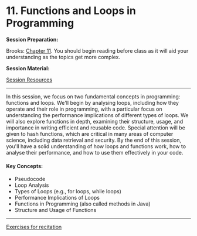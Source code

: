 # 11. Functions and Loops in Programming

**Session Preparation:**

Brooks: [Chapter 11](https://drive.google.com/file/d/1P9eidJb5qtlZgvHCtqu4uuPa5FFU0Zpn/view?usp=sharing). You should begin reading before class as it will aid your understanding as the topics get more complex.

**Session Material:**

[Session Resources](https://viaucdk-my.sharepoint.com/:f:/g/personal/rib_viauc_dk/EnwGIx3PNuJHmDljj0r5POsB2j5n658Vxcqrw0s2iVcznQ?e=p5WKpf)

--------------------------

In this session, we focus on two fundamental concepts in programming: functions and loops. We'll begin by analysing loops, including how they operate and their role in programming, with a particular focus on understanding the performance implications of different types of loops. We will also explore functions in depth, examining their structure, usage, and importance in writing efficient and reusable code. Special attention will be given to hash functions, which are critical in many areas of computer science, including data retrieval and security. By the end of this session, you'll have a solid understanding of how loops and functions work, how to analyse their performance, and how to use them effectively in your code.

#### Key Concepts:
- Pseudocode
- Loop Analysis
- Types of Loops (e.g., for loops, while loops)
- Performance Implications of Loops
- Functions in Programming (also called methods in Java)
- Structure and Usage of Functions
--------------------------

[Exercises for recitation]()